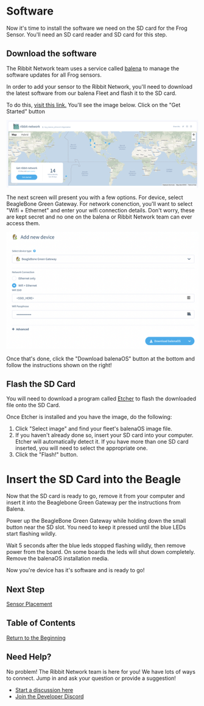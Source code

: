 # Software

Now it's time to install the software we need on the SD card for the Frog Sensor. 
You'll need an SD card reader and SD card for this step.

## Download the software
The Ribbit Network team uses a service called [balena](https://www.balena.io/) to manage the software updates for all Frog sensors.

In order to add your sensor to the Ribbit Network, you'll need to download the latest software from our balena Fleet and flash it to the SD card.

To do this, [visit this link.](https://hub.balena.io/g_keenan_johnson1/ribbit-network) You'll see the image below. Click on the "Get Started" button

![Balena Fleet](images/balena_fleet.png)

The next screen will present you with a few options. For device, select 
BeagleBone Green Gateway.
For network conenction, you'll want to select "Wifi + Ethernet" and enter your wifi connection details. Don't worry, these are kept secret and no one on the balena or Ribbit Network team can ever access them.

![Balena Download](images/balena_image_download.png)

Once that's done, click the "Download balenaOS" button at the bottom and follow the instructions shown on the right!

## Flash the SD Card
You will need to download a program called [Etcher](https://www.balena.io/etcher/) to flash the downloaded file onto the SD Card.

Once Etcher is installed and you have the image, do the following:

1. Click "Select image" and find your fleet's balenaOS image file.
2. If you haven't already done so, insert your SD card into your computer. Etcher will automatically detect it. If you have more than one SD card inserted, you will need to select the appropriate one.
3. Click the "Flash!" button.

# Insert the SD Card into the Beagle
Now that the SD card is ready to go, remove it from your computer and insert it 
into the Beaglebone Green Gateway per the instructions from Balena.

Power up the BeagleBone Green Gateway while holding down the small button near 
the SD slot. You need to keep it pressed until the blue LEDs start flashing wildly.

Wait 5 seconds after the blue leds stopped flashing wildly, 
then remove power from the board. On some boards the leds will shut down completely.
Remove the balenaOS installation media.

Now you're device has it's software and is ready to go!

## Next Step
[Sensor Placement](4-assembly.md)

## Table of Contents
[Return to the Beginning](0-start-here.md)

## Need Help?
No problem! The Ribbit Network team is here for you! We have lots of ways to connect. Jump in and ask your question or provide a suggestion!
* [Start a discussion here](https://github.com/Ribbit-Network/ribbit-network-frog-sensor/discussions/new)
* [Join the Developer Discord](https://discord.gg/vq8PkDb2TC)
